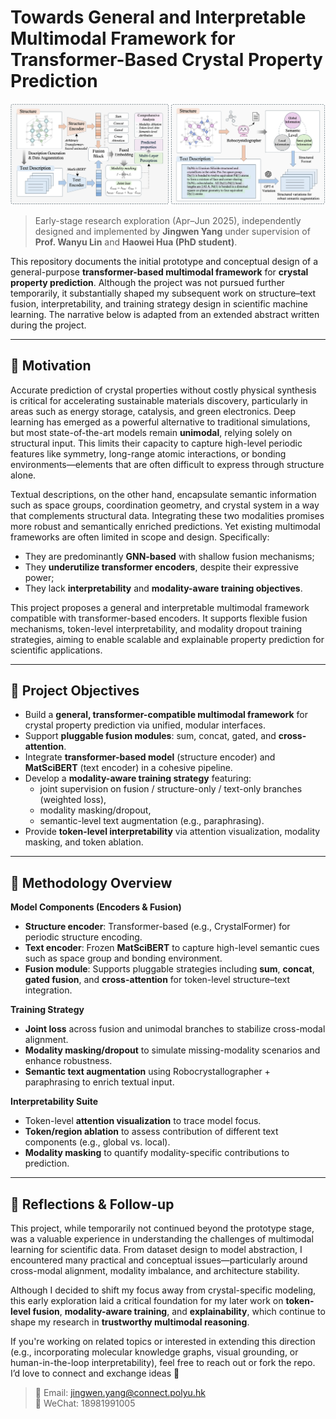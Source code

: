 
# Towards General and Interpretable Multimodal Framework for Transformer-Based Crystal Property Prediction

<img src="workflow.png" alt="Framework Overview" width="1000"/>

> Early-stage research exploration (Apr–Jun 2025), independently designed and implemented by **Jingwen Yang** under supervision of **Prof. Wanyu Lin** and **Haowei Hua (PhD student)**.  

This repository documents the initial prototype and conceptual design of a general-purpose **transformer-based multimodal framework** for **crystal property prediction**. Although the project was not pursued further temporarily, it substantially shaped my subsequent work on structure–text fusion, interpretability, and training strategy design in scientific machine learning. The narrative below is adapted from an extended abstract written during the project.

---

## 🧠 Motivation

Accurate prediction of crystal properties without costly physical synthesis is critical for accelerating sustainable materials discovery, particularly in areas such as energy storage, catalysis, and green electronics. Deep learning has emerged as a powerful alternative to traditional simulations, but most state-of-the-art models remain **unimodal**, relying solely on structural input. This limits their capacity to capture high-level periodic features like symmetry, long-range atomic interactions, or bonding environments—elements that are often difficult to express through structure alone.

Textual descriptions, on the other hand, encapsulate semantic information such as space groups, coordination geometry, and crystal system in a way that complements structural data. Integrating these two modalities promises more robust and semantically enriched predictions. Yet existing multimodal frameworks are often limited in scope and design. Specifically:

- They are predominantly **GNN-based** with shallow fusion mechanisms;
- They **underutilize transformer encoders**, despite their expressive power;
- They lack **interpretability** and **modality-aware training objectives**.

This project proposes a general and interpretable multimodal framework compatible with transformer-based encoders. It supports flexible fusion mechanisms, token-level interpretability, and modality dropout training strategies, aiming to enable scalable and explainable property prediction for scientific applications.

---

## 🎯 Project Objectives

- Build a **general, transformer-compatible multimodal framework** for crystal property prediction via unified, modular interfaces.  
- Support **pluggable fusion modules**: sum, concat, gated, and **cross-attention**.  
- Integrate **transformer-based model** (structure encoder) and **MatSciBERT** (text encoder) in a cohesive pipeline.  
- Develop a **modality-aware training strategy** featuring:
  - joint supervision on fusion / structure-only / text-only branches (weighted loss),
  - modality masking/dropout,
  - semantic-level text augmentation (e.g., paraphrasing).  
- Provide **token-level interpretability** via attention visualization, modality masking, and token ablation.

---

## 🔧 Methodology Overview

**Model Components (Encoders & Fusion)**  
- **Structure encoder**: Transformer-based (e.g., CrystalFormer) for periodic structure encoding.  
- **Text encoder**: Frozen **MatSciBERT** to capture high-level semantic cues such as space group and bonding environment.  
- **Fusion module**: Supports pluggable strategies including **sum**, **concat**, **gated fusion**, and **cross-attention** for token-level structure–text integration.

**Training Strategy**  
- **Joint loss** across fusion and unimodal branches to stabilize cross-modal alignment.  
- **Modality masking/dropout** to simulate missing-modality scenarios and enhance robustness.  
- **Semantic text augmentation** using Robocrystallographer + paraphrasing to enrich textual input.

**Interpretability Suite**  
- Token-level **attention visualization** to trace model focus.  
- **Token/region ablation** to assess contribution of different text components (e.g., global vs. local).  
- **Modality masking** to quantify modality-specific contributions to prediction.

---

## 💬 Reflections & Follow-up

This project, while temporarily not continued beyond the prototype stage, was a valuable experience in understanding the challenges of multimodal learning for scientific data. From dataset design to model abstraction, I encountered many practical and conceptual issues—particularly around cross-modal alignment, modality imbalance, and architecture stability.

Although I decided to shift my focus away from crystal-specific modeling, this early exploration laid a critical foundation for my later work on **token-level fusion**, **modality-aware training**, and **explainability**, which continue to shape my research in **trustworthy multimodal reasoning**.

If you're working on related topics or interested in extending this direction (e.g., incorporating molecular knowledge graphs, visual grounding, or human-in-the-loop interpretability), feel free to reach out or fork the repo. I’d love to connect and exchange ideas 🤍

> 📩 Email: jingwen.yang@connect.polyu.hk  
> 💬 WeChat: 18981991005


